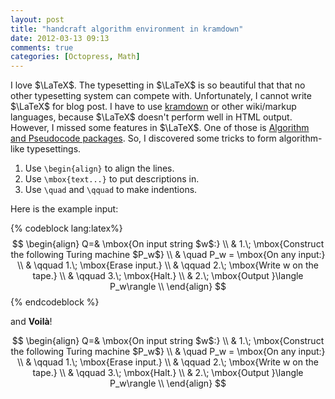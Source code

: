```yaml
---
layout: post
title: "handcraft algorithm environment in kramdown"
date: 2012-03-13 09:13
comments: true
categories: [Octopress, Math]
---
```


I love $\LaTeX$. The typesetting in $\LaTeX$ is so beautiful that that no other
typesetting system can compete with. Unfortunately, I cannot write $\LaTeX$ for blog
post. I have to use [kramdown](http://kramdown.rubyforge.org/) or other
wiki/markup languages, because $\LaTeX$ doesn't perform well in HTML output.
However, I missed some features in $\LaTeX$. One of those is [Algorithm and
Pseudocode packages](http://en.wikibooks.org/wiki/LaTeX/Algorithms_and_Pseudocode).
So, I discovered some tricks to form algorithm-like typesettings.

1. Use `\begin{align}` to align the lines.
2. Use `\mbox{text...}` to put descriptions in.
3. Use `\quad` and `\qquad` to make indentions.

Here is the example input:

{% codeblock lang:latex%}
$$
\begin{align}
   Q=& \mbox{On input string $w$:} \\
     & 1.\; \mbox{Construct the following Turing machine $P_w$} \\
     & \quad    P_w = \mbox{On any input:} \\
     & \qquad   1.\; \mbox{Erase input.} \\
     & \qquad   2.\; \mbox{Write w on the tape.} \\
     & \qquad   3.\; \mbox{Halt.}  \\
     & 2.\; \mbox{Output }\langle P_w\rangle  \\
\end{align}
$$
{% endcodeblock %}

and **Voilà**!

$$
\begin{align}
   Q=& \mbox{On input string $w$:} \\
     & 1.\; \mbox{Construct the following Turing machine $P_w$} \\
     & \quad    P_w = \mbox{On any input:} \\
     & \qquad   1.\; \mbox{Erase input.} \\
     & \qquad   2.\; \mbox{Write w on the tape.} \\
     & \qquad   3.\; \mbox{Halt.}  \\
     & 2.\; \mbox{Output }\langle P_w\rangle  \\
\end{align}
$$

